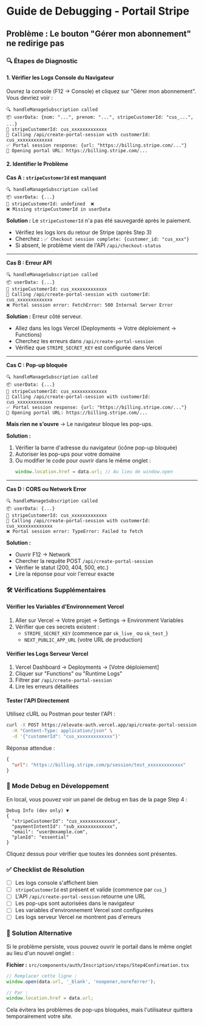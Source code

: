 # Guide de Debugging - Portail Stripe

## Problème : Le bouton "Gérer mon abonnement" ne redirige pas

### 🔍 Étapes de Diagnostic

#### 1. Vérifier les Logs Console du Navigateur

Ouvrez la console (F12 → Console) et cliquez sur "Gérer mon abonnement". Vous devriez voir :

```
🔍 handleManageSubscription called
📦 userData: {nom: "...", prenom: "...", stripeCustomerId: "cus_...", ...}
🎫 stripeCustomerId: cus_xxxxxxxxxxxxx
📡 Calling /api/create-portal-session with customerId: cus_xxxxxxxxxxxxx
✅ Portal session response: {url: "https://billing.stripe.com/..."}
🚀 Opening portal URL: https://billing.stripe.com/...
```

#### 2. Identifier le Problème

**Cas A : `stripeCustomerId` est manquant**
```
🔍 handleManageSubscription called
📦 userData: {...}
🎫 stripeCustomerId: undefined  ❌
❌ Missing stripeCustomerId in userData
```

**Solution :** Le `stripeCustomerId` n'a pas été sauvegardé après le paiement.
- Vérifiez les logs lors du retour de Stripe (après Step 3)
- Cherchez : `✅ Checkout session complete: {customer_id: "cus_xxx"}`
- Si absent, le problème vient de l'API `/api/checkout-status`

---

**Cas B : Erreur API**
```
🔍 handleManageSubscription called
📦 userData: {...}
🎫 stripeCustomerId: cus_xxxxxxxxxxxxx
📡 Calling /api/create-portal-session with customerId: cus_xxxxxxxxxxxxx
❌ Portal session error: FetchError: 500 Internal Server Error
```

**Solution :** Erreur côté serveur.
- Allez dans les logs Vercel (Deployments → Votre déploiement → Functions)
- Cherchez les erreurs dans `/api/create-portal-session`
- Vérifiez que `STRIPE_SECRET_KEY` est configurée dans Vercel

---

**Cas C : Pop-up bloquée**
```
🔍 handleManageSubscription called
📦 userData: {...}
🎫 stripeCustomerId: cus_xxxxxxxxxxxxx
📡 Calling /api/create-portal-session with customerId: cus_xxxxxxxxxxxxx
✅ Portal session response: {url: "https://billing.stripe.com/..."}
🚀 Opening portal URL: https://billing.stripe.com/...
```

**Mais rien ne s'ouvre** → Le navigateur bloque les pop-ups.

**Solution :**
1. Vérifier la barre d'adresse du navigateur (icône pop-up bloquée)
2. Autoriser les pop-ups pour votre domaine
3. Ou modifier le code pour ouvrir dans le même onglet :
   ```typescript
   window.location.href = data.url; // Au lieu de window.open
   ```

---

**Cas D : CORS ou Network Error**
```
🔍 handleManageSubscription called
📦 userData: {...}
🎫 stripeCustomerId: cus_xxxxxxxxxxxxx
📡 Calling /api/create-portal-session with customerId: cus_xxxxxxxxxxxxx
❌ Portal session error: TypeError: Failed to fetch
```

**Solution :**
- Ouvrir F12 → Network
- Chercher la requête POST `/api/create-portal-session`
- Vérifier le statut (200, 404, 500, etc.)
- Lire la réponse pour voir l'erreur exacte

### 🛠️ Vérifications Supplémentaires

#### Vérifier les Variables d'Environnement Vercel
1. Aller sur Vercel → Votre projet → Settings → Environment Variables
2. Vérifier que ces secrets existent :
   - `STRIPE_SECRET_KEY` (commence par `sk_live_` ou `sk_test_`)
   - `NEXT_PUBLIC_APP_URL` (votre URL de production)

#### Vérifier les Logs Serveur Vercel
1. Vercel Dashboard → Deployments → [Votre déploiement]
2. Cliquer sur "Functions" ou "Runtime Logs"
3. Filtrer par `/api/create-portal-session`
4. Lire les erreurs détaillées

#### Tester l'API Directement
Utilisez cURL ou Postman pour tester l'API :

```bash
curl -X POST https://elevate-auth.vercel.app/api/create-portal-session \
  -H "Content-Type: application/json" \
  -d '{"customerId": "cus_xxxxxxxxxxxxx"}'
```

Réponse attendue :
```json
{
  "url": "https://billing.stripe.com/p/session/test_xxxxxxxxxxxxx"
}
```

### 📝 Mode Debug en Développement

En local, vous pouvez voir un panel de debug en bas de la page Step 4 :

```
Debug Info (dev only) ▼
{
  "stripeCustomerId": "cus_xxxxxxxxxxxxx",
  "paymentIntentId": "sub_xxxxxxxxxxxxx",
  "email": "user@example.com",
  "planId": "essential"
}
```

Cliquez dessus pour vérifier que toutes les données sont présentes.

### ✅ Checklist de Résolution

- [ ] Les logs console s'affichent bien
- [ ] `stripeCustomerId` est présent et valide (commence par `cus_`)
- [ ] L'API `/api/create-portal-session` retourne une URL
- [ ] Les pop-ups sont autorisées dans le navigateur
- [ ] Les variables d'environnement Vercel sont configurées
- [ ] Les logs serveur Vercel ne montrent pas d'erreurs

### 🚀 Solution Alternative

Si le problème persiste, vous pouvez ouvrir le portail dans le même onglet au lieu d'un nouvel onglet :

**Fichier :** `src/components/auth/Inscription/steps/Step4Confirmation.tsx`

```typescript
// Remplacer cette ligne :
window.open(data.url, '_blank', 'noopener,noreferrer');

// Par :
window.location.href = data.url;
```

Cela évitera les problèmes de pop-ups bloquées, mais l'utilisateur quittera temporairement votre site.
